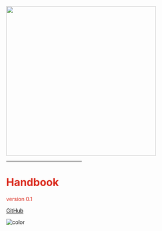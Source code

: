 <img src="https://raw.githubusercontent.com/rcos/rcos-branding/master/img/lockup_red.png" width="400px">

<hr style='width:40%; border-color:#da291c;'>
<h1 style="color: #da291c">Handbook</h1>
<p style="color: #da291c">version 0.1</p>

[GitHub](https://github.com/rcos/rcos-handbook/)
<!-- [Get Started](#docsify) -->

<!-- background color -->
![color](#ffffff)
